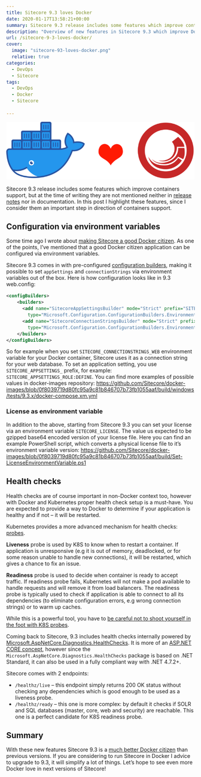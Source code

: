 ```yaml
---
title: Sitecore 9.3 loves Docker
date: 2020-01-17T13:58:21+00:00
summary: Sitecore 9.3 release includes some features which improve containers support, but at the time of writing they are not mentioned neither in release notes nor in documentation. In this post I highlight these features, since I consider them an important step in direction of containers support.
description: "Overview of new features in Sitecore 9.3 which improve Docker containers support: configuration via environment variables and health checks."
url: /sitecore-9-3-loves-docker/
cover:
  image: "sitecore-93-loves-docker.png"
  relative: true
categories:
  - DevOps
  - Sitecore
tags:
  - DevOps
  - Docker
  - Sitecore

---
```

![Sitecore 9.3 loves Docker containers](sitecore-93-loves-docker.png#center "Sitecore 9.3 loves Docker containers")

Sitecore 9.3 release includes some features which improve containers support, but at the time of writing they are not mentioned neither in [release notes](https://dev.sitecore.net/Downloads/Sitecore%20Experience%20Platform/93/Sitecore%20Experience%20Platform%2093%20Initial%20Release/Release%20Notes "release notes") nor in documentation. In this post I highlight these features, since I consider them an important step in direction of containers support.

## Configuration via environment variables

Some time ago I wrote about [making Sitecore a good Docker citizen](/making-sitecore-a-good-docker-citizen/ "making Sitecore a good Docker citizen"). As one of the points, I&#8217;ve mentioned that a good Docker citizen application can be configured via environment variables.

Sitecore 9.3 comes in with pre-configured [configuration builders](https://docs.microsoft.com/en-us/aspnet/config-builder "configuration builders"), making it possible to set `appSettings` and `connectionStrings` via environment variables out of the box. Here is how configuration looks like in 9.3 web.config:

```xml
<configBuilders>
    <builders>
      <add name="SitecoreAppSettingsBuilder" mode="Strict" prefix="SITECORE_APPSETTINGS_" stripPrefix="true"
        type="Microsoft.Configuration.ConfigurationBuilders.EnvironmentConfigBuilder, Microsoft.Configuration.ConfigurationBuilders.Environment, Version=1.0.0.0, Culture=neutral"/>
      <add name="SitecoreConnectionStringsBuilder" mode="Strict" prefix="SITECORE_CONNECTIONSTRINGS_" stripPrefix="true"
        type="Microsoft.Configuration.ConfigurationBuilders.EnvironmentConfigBuilder, Microsoft.Configuration.ConfigurationBuilders.Environment, Version=1.0.0.0, Culture=neutral"/>
    </builders>
</configBuilders>
```

So for example when you set `SITECORE_CONNECTIONSTRINGS_WEB` environment variable for your Docker container, Sitecore uses it as a connection string for your web database. To set an application setting, you use `SITECORE_APPSETTINGS_` prefix, for example: `SITECORE_APPSETTINGS_ROLE:DEFINE`. You can find more examples of possible values in docker-images repository: https://github.com/Sitecore/docker-images/blob/0f8039719d80fc95a9c81b846707b73fb1055aaf/build/windows/tests/9.3.x/docker-compose.xm.yml

### License as environment variable

In addition to the above, starting from Sitecore 9.3 you can set your license via an environment variable `SITECORE_LICENSE`. The value us expected to be gzipped base64 encoded version of your license file. Here you can find an example PowerShell script, which converts a physical license file to it&#8217;s environment variable version: https://github.com/Sitecore/docker-images/blob/0f8039719d80fc95a9c81b846707b73fb1055aaf/build/Set-LicenseEnvironmentVariable.ps1

## Health checks

Health checks are of course important in non-Docker context too, however with Docker and Kubernetes proper health check setup is a must-have. You are expected to provide a way to Docker to determine if your application is healthy and if not &#8211; it will be restarted.

Kubernetes provides a more advanced mechanism for health checks: [probes](https://kubernetes.io/docs/tasks/configure-pod-container/configure-liveness-readiness-startup-probes/ "probes").

**Liveness** probe is used by K8S to know when to restart a container. If application is unresponsive (e.g it is out of memory, deadlocked, or for some reason unable to handle new connections), it will be restarted, which gives a chance to fix an issue.

**Readiness** probe is used to decide when container is ready to accept traffic. If readiness probe fails, Kubernetes will not make a pod available to handle requests and will remove it from load balancers. The readiness probe is typically used to check if application is able to connect to all its dependencies (to eliminate configuration errors, e.g wrong connection strings) or to warm up caches.

While this is a powerful tool, you have to [be careful not to shoot yourself in the foot with K8S probes](https://blog.colinbreck.com/kubernetes-liveness-and-readiness-probes-how-to-avoid-shooting-yourself-in-the-foot/ "be careful not to shoot yourself in the foot with K8S probes").

Coming back to Sitecore, 9.3 includes health checks internally powered by [Microsoft.AspNetCore.Diagnostics.HealthChecks](https://www.nuget.org/packages/Microsoft.AspNetCore.Diagnostics.HealthChecks "Microsoft.AspNetCore.Diagnostics.HealthChecks"). It is more of an [ASP.NET CORE concept](https://docs.microsoft.com/en-us/aspnet/core/host-and-deploy/health-checks?view=aspnetcore-3.1 "ASP.NET CORE concept"), however since the `Microsoft.AspNetCore.Diagnostics.HealthChecks` package is based on .NET Standard, it can also be used in a fully compliant way with .NET 4.7.2+.

Sitecore comes with 2 endpoints: 

  * `/healthz/live` &#8211; this endpoint simply returns 200 OK status without checking any dependencies which is good enough to be used as a liveness probe.
  * `/healthz/ready` &#8211; this one is more complex: by default it checks if SOLR and SQL databases (master, core, web and security) are reachable. This one is a perfect candidate for K8S readiness probe.

## Summary

With these new features Sitecore 9.3 is a [much better Docker citizen](/making-sitecore-a-good-docker-citizen/ "much better Docker citizen") than previous versions. If you are considering to run Sitecore in Docker I advice to upgrade to 9.3, it will simplify a lot of things. Let&#8217;s hope to see even more Docker love in next versions of Sitecore!